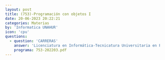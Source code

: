 ```yaml
---
layout: post
title: (753)-Programación con objetos I
date: 20-06-2023 20:22:21
categories: Materias
by: 'Informatica UNAHUR'
icon: 'cpu'
questions:
  - question: 'CARRERAS'
    answer: 'Licenciatura en Informática-Tecnicatura Universitaria en Programación-Tecnicatura Universitaria en Programación de Videojuegos-'
    programa: 753-202203.pdf
---
```

